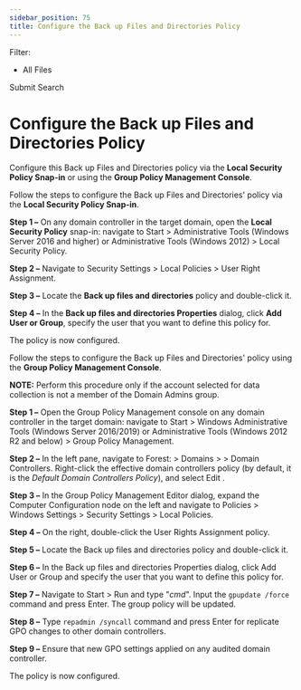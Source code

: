 ```yaml
---
sidebar_position: 75
title: Configure the Back up Files and Directories Policy
---
```


Filter: 

* All Files

Submit Search

# Configure the Back up Files and Directories Policy

Configure this Back up Files and Directories policy via the **Local Security Policy Snap-in** or using the **Group Policy Management Console**.

Follow the steps to configure the Back up Files and Directories' policy via the **Local Security Policy Snap-in**.

**Step 1 –** On any domain controller in the target domain, open the **Local Security Policy** snap-in: navigate to Start > Administrative Tools (Windows Server 2016 and higher) or Administrative Tools (Windows 2012) > Local Security Policy.

**Step 2 –** Navigate to Security Settings > Local Policies > User Right Assignment.

**Step 3 –** Locate the **Back up files and directories** policy and double-click it.

**Step 4 –** In the **Back up files and directories Properties** dialog, click **Add User or Group**, specify the user that you want to define this policy for.

The policy is now configured.

Follow the steps to configure the Back up Files and Directories' policy using the **Group Policy Management Console**.

**NOTE:** Perform this procedure only if the account selected for data collection is not a member of the Domain Admins group.

**Step 1 –** Open the Group Policy Management console on any domain controller in the target domain: navigate to Start > Windows Administrative Tools (Windows Server 2016/2019) or Administrative Tools (Windows 2012 R2 and below) > Group Policy Management.

**Step 2 –** In the left pane, navigate to Forest:  > Domains >  > Domain Controllers. Right-click the effective domain controllers policy (by default, it is the *Default Domain Controllers Policy*), and select Edit .

**Step 3 –** In the Group Policy Management Editor dialog, expand the Computer Configuration node on the left and navigate to Policies > Windows Settings > Security Settings > Local Policies.

**Step 4 –** On the right, double-click the User Rights Assignment policy.

**Step 5 –** Locate the Back up files and directories policy and double-click it.

**Step 6 –** In the Back up files and directories Properties dialog, click Add User or Group and specify the user that you want to define this policy for.

**Step 7 –** Navigate to Start > Run and type "*cmd*". Input the `gpupdate /force` command and press Enter. The group policy will be updated.

**Step 8 –** Type `repadmin /syncall` command and press Enter for replicate GPO changes to other domain controllers.

**Step 9 –** Ensure that new GPO settings applied on any audited domain controller.

The policy is now configured.